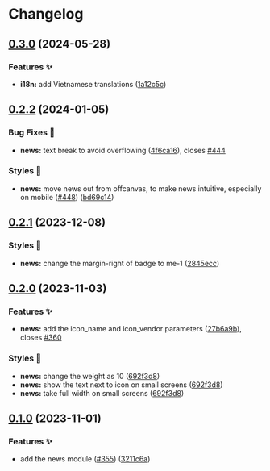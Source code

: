 # Changelog

## [0.3.0](https://github.com/hbstack/header/compare/modules/news/v0.2.2...modules/news/v0.3.0) (2024-05-28)


### Features ✨

* **i18n:** add Vietnamese translations ([1a12c5c](https://github.com/hbstack/header/commit/1a12c5c6aa2e385b4b3e18cbea4e1c74a67690b4))

## [0.2.2](https://github.com/hbstack/header/compare/modules/news/v0.2.1...modules/news/v0.2.2) (2024-01-05)


### Bug Fixes 🐞

* **news:** text break to avoid overflowing ([4f6ca16](https://github.com/hbstack/header/commit/4f6ca16a16be832c0d3924c910c6ee4b20d914fe)), closes [#444](https://github.com/hbstack/header/issues/444)


### Styles 🎨

* **news:** move news out from offcanvas, to make news intuitive, especially on mobile ([#448](https://github.com/hbstack/header/issues/448)) ([bd69c14](https://github.com/hbstack/header/commit/bd69c1447b4a249167a6655163ca1d337addee6d))

## [0.2.1](https://github.com/hbstack/header/compare/modules/news/v0.2.0...modules/news/v0.2.1) (2023-12-08)


### Styles 🎨

* **news:** change the margin-right of badge to me-1 ([2845ecc](https://github.com/hbstack/header/commit/2845ecccaec12a87bfead5ac41543e55b230f504))

## [0.2.0](https://github.com/hbstack/header/compare/modules/news/v0.1.0...modules/news/v0.2.0) (2023-11-03)


### Features ✨

* **news:** add the icon_name and icon_vendor parameters ([27b6a9b](https://github.com/hbstack/header/commit/27b6a9bbaa07551758d3f1e200d610ae954c7a45)), closes [#360](https://github.com/hbstack/header/issues/360)


### Styles 🎨

* **news:** change the weight as 10 ([692f3d8](https://github.com/hbstack/header/commit/692f3d8fabc0246f782270e40ad827d1a80308e7))
* **news:** show the text next to icon on small screens ([692f3d8](https://github.com/hbstack/header/commit/692f3d8fabc0246f782270e40ad827d1a80308e7))
* **news:** take full width on small screens ([692f3d8](https://github.com/hbstack/header/commit/692f3d8fabc0246f782270e40ad827d1a80308e7))

## [0.1.0](https://github.com/hbstack/header/compare/modules/news-v0.0.1...modules/news/v0.1.0) (2023-11-01)


### Features ✨

* add the news module ([#355](https://github.com/hbstack/header/issues/355)) ([3211c6a](https://github.com/hbstack/header/commit/3211c6afb5846f0ffba8508092f5d6b3774fcbff))
